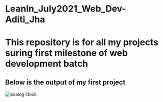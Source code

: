 # LeanIn_July2021_Web_Dev-Aditi_Jha
# This repository is for all my projects suring first milestone of web development batch
## Below is the output of my first project
![analog clock](https://user-images.githubusercontent.com/68181276/126031050-44a057b9-d0a6-43fd-97ee-e28abe243984.png)
